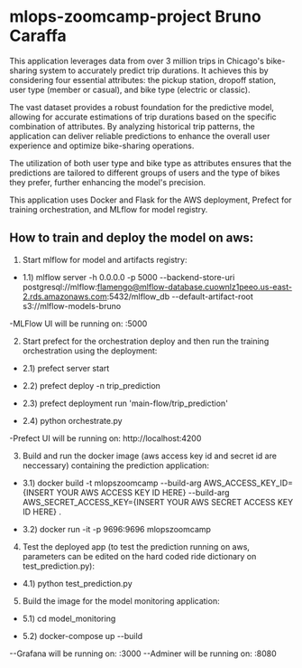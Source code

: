 # mlops-zoomcamp-project Bruno Caraffa

This application leverages data from over 3 million trips in Chicago's bike-sharing system to accurately predict trip durations. It achieves this by considering four essential attributes: the pickup station, dropoff station, user type (member or casual), and bike type (electric or classic).

The vast dataset provides a robust foundation for the predictive model, allowing for accurate estimations of trip durations based on the specific combination of attributes. By analyzing historical trip patterns, the application can deliver reliable predictions to enhance the overall user experience and optimize bike-sharing operations.

The utilization of both user type and bike type as attributes ensures that the predictions are tailored to different groups of users and the type of bikes they prefer, further enhancing the model's precision.

This application uses Docker and Flask for the AWS deployment, Prefect for training orchestration, and MLflow for model registry.

## How to train and deploy the model on aws:
1) Start mlflow for model and artifacts registry:

* 1.1) mlflow server -h 0.0.0.0 -p 5000 --backend-store-uri postgresql://mlflow:flamengo@mlflow-database.cuownlz1peeo.us-east-2.rds.amazonaws.com:5432/mlflow_db --default-artifact-root s3://mlflow-models-bruno

-MLFlow UI will be running on: :5000

2) Start prefect for the orchestration deploy and then run the training orchestration using the deployment:

* 2.1) prefect server start

* 2.2) prefect deploy -n trip_prediction

* 2.3) prefect deployment run 'main-flow/trip_prediction'

* 2.4) python orchestrate.py

-Prefect UI will be running on: http://localhost:4200

3) Build and run the docker image (aws access key id and secret id are neccessary) containing the prediction application:

* 3.1) docker build -t mlopszoomcamp --build-arg AWS_ACCESS_KEY_ID={INSERT YOUR AWS ACCESS KEY ID HERE} --build-arg AWS_SECRET_ACCESS_KEY={INSERT YOUR AWS SECRET ACCESS KEY ID HERE} .

* 3.2) docker run -it -p 9696:9696 mlopszoomcamp

4) Test the deployed app (to test the prediction running on aws, parameters can be edited on the hard coded ride dictionary on test_prediction.py):

* 4.1) python test_prediction.py 

5) Build the image for the model monitoring application:

* 5.1) cd model_monitoring

* 5.2) docker-compose up --build

--Grafana will be running on: :3000
--Adminer will be running on: :8080
